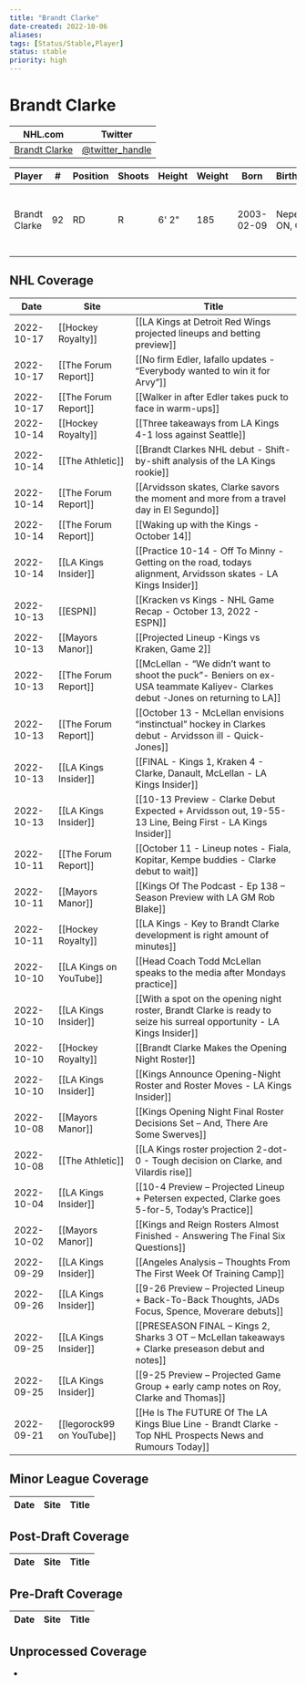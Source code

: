 ```yaml
---
title: "Brandt Clarke"
date-created: 2022-10-06
aliases: 
tags: [Status/Stable,Player]
status: stable
priority: high
---
```


# Brandt Clarke

NHL.com | Twitter
-|-
[Brandt Clarke]() | [@twitter_handle](https://twitter.com/)

Player | \# | Position | Shoots | Height | Weight | Born | Birthplace | Draft 
---|---|---|---|---|---|---|---|---
Brandt Clarke | 92 | RD | R | 6' 2" | 185 | 2003-02-09 | Nepean, ON, CAN | 2021 LAK, 1st rd, 8th pk (8th overall)


## NHL  Coverage
| Date       | Site                      | Title                                                                                                                          |
| ---------- | ------------------------- | ------------------------------------------------------------------------------------------------------------------------------ |
| 2022-10-17 | [[Hockey Royalty]]        | [[LA Kings at Detroit Red Wings projected lineups and betting preview]]                                                        |
| 2022-10-17 | [[The Forum Report]]      | [[No firm Edler, Iafallo updates - “Everybody wanted to win it for Arvy”]]                                                     |
| 2022-10-17 | [[The Forum Report]]      | [[Walker in after Edler takes puck to face in warm-ups]]                                                                       |
| 2022-10-14 | [[Hockey Royalty]]        | [[Three takeaways from LA Kings 4-1 loss against Seattle]]                                                                     |
| 2022-10-14 | [[The Athletic]]          | [[Brandt Clarkes NHL debut - Shift-by-shift analysis of the LA Kings rookie]]                                                  |
| 2022-10-14 | [[The Forum Report]]      | [[Arvidsson skates, Clarke savors the moment and more from a travel day in El Segundo]]                                        |
| 2022-10-14 | [[The Forum Report]]      | [[Waking up with the Kings - October 14]]                                                                                      |
| 2022-10-14 | [[LA Kings Insider]]      | [[Practice 10-14 - Off To Minny - Getting on the road, todays alignment, Arvidsson skates - LA Kings Insider]]                 |
| 2022-10-13 | [[ESPN]]                  | [[Kracken vs Kings - NHL Game Recap - October 13, 2022 - ESPN]]                                                                |
| 2022-10-13 | [[Mayors Manor]]          | [[Projected Lineup -Kings vs Kraken, Game 2]]                                                                                  |
| 2022-10-13 | [[The Forum Report]]      | [[McLellan - “We didn’t want to shoot the puck”- Beniers on ex-USA teammate Kaliyev- Clarkes debut -Jones on returning to LA]] |
| 2022-10-13 | [[The Forum Report]]      | [[October 13 - McLellan envisions “instinctual” hockey in Clarkes debut - Arvidsson ill - Quick-Jones]]                        |
| 2022-10-13 | [[LA Kings Insider]]      | [[FINAL - Kings 1, Kraken 4 - Clarke, Danault, McLellan - LA Kings Insider]]                                                   |
| 2022-10-13 | [[LA Kings Insider]]      | [[10-13 Preview - Clarke Debut Expected + Arvidsson out, 19-55-13 Line, Being First - LA Kings Insider]]                       |
| 2022-10-11 | [[The Forum Report]]      | [[October 11 - Lineup notes - Fiala, Kopitar, Kempe buddies - Clarke debut to wait]]                                           |
| 2022-10-11 | [[Mayors Manor]]          | [[Kings Of The Podcast - Ep 138 – Season Preview with LA GM Rob Blake]]                                                        |
| 2022-10-11 | [[Hockey Royalty]]        | [[LA Kings - Key to Brandt Clarke development is right amount of minutes]]                                                     |
| 2022-10-10 | [[LA Kings on YouTube]]   | [[Head Coach Todd McLellan speaks to the media after Mondays practice]]                                                        |
| 2022-10-10 | [[LA Kings Insider]]      | [[With a spot on the opening night roster, Brandt Clarke is ready to seize his surreal opportunity - LA Kings Insider]]        |
| 2022-10-10 | [[Hockey Royalty]]        | [[Brandt Clarke Makes the Opening Night Roster]]                                                                               |
| 2022-10-10 | [[LA Kings Insider]]      | [[Kings Announce Opening-Night Roster and Roster Moves - LA Kings Insider]]                                                    |
| 2022-10-08 | [[Mayors Manor]]          | [[Kings Opening Night Final Roster Decisions Set – And, There Are Some Swerves]]                                               |
| 2022-10-08 | [[The Athletic]]          | [[LA Kings roster projection 2-dot-0 - Tough decision on Clarke, and Vilardis rise]]                                           |
| 2022-10-04 | [[LA Kings Insider]]      | [[10-4 Preview – Projected Lineup + Petersen expected, Clarke goes 5-for-5, Today’s Practice]]                                 |
| 2022-10-02 | [[Mayors Manor]]          | [[Kings and Reign Rosters Almost Finished - Answering The Final Six Questions]]                                                |
| 2022-09-29 | [[LA Kings Insider]]      | [[Angeles Analysis – Thoughts From The First Week Of Training Camp]]                                                           |
| 2022-09-26 | [[LA Kings Insider]]      | [[9-26 Preview – Projected Lineup + Back-To-Back Thoughts, JADs Focus, Spence, Moverare debuts]]                               |
| 2022-09-25 | [[LA Kings Insider]]      | [[PRESEASON FINAL – Kings 2, Sharks 3 OT – McLellan takeaways + Clarke preseason debut and notes]]                             |
| 2022-09-25 | [[LA Kings Insider]]      | [[9-25 Preview – Projected Game Group + early camp notes on Roy, Clarke and Thomas]]                                           |
| 2022-09-21 | [[legorock99 on YouTube]] | [[He Is The FUTURE Of The LA Kings Blue Line - Brandt Clarke - Top NHL Prospects News and Rumours Today]]                      |


## Minor League Coverage
Date | Site |  Title
---|---|---



## Post-Draft Coverage
Date | Site |  Title
---|---|---



## Pre-Draft Coverage
Date | Site |  Title
---|---|---


## Unprocessed Coverage
- 
